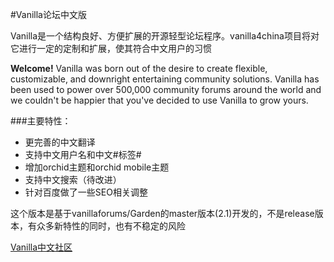 #Vanilla论坛中文版

Vanilla是一个结构良好、方便扩展的开源轻型论坛程序。vanilla4china项目将对它进行一定的定制和扩展，使其符合中文用户的习惯

**Welcome!** Vanilla was born out of the desire to create flexible, customizable, and downright entertaining community solutions. Vanilla has been used to power over 500,000 community forums around the world and we couldn't be happier that you've decided to use Vanilla to grow yours.

###主要特性：
*   更完善的中文翻译
*   支持中文用户名和中文#标签#
*   增加orchid主题和orchid mobile主题
*   支持中文搜索（待改进）
*   针对百度做了一些SEO相关调整

这个版本是基于vanillaforums/Garden的master版本(2.1)开发的，不是release版本，有众多新特性的同时，也有不稳定的风险

[Vanilla中文社区](http://vanillaforums.cn)
